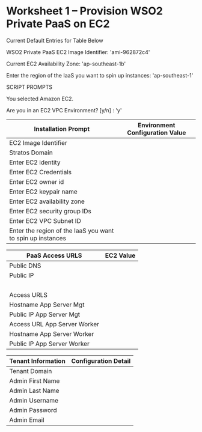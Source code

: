 # Worksheet 1 – Provision WSO2 Private PaaS on EC2Current Default Entries for Table BelowWSO2 Private PaaS EC2 Image Identifier:  'ami-962872c4'
Current EC2 Availability Zone: 'ap-southeast-1b'Enter the region of the IaaS you want to spin up instances: 'ap-southeast-1'SCRIPT PROMPTSYou selected Amazon EC2. Are you in an EC2 VPC Environment? [y/n] : 'y'Installation Prompt | Environment Configuration Value|
|-------|-----|EC2 Image Identifier | &nbsp;	|Stratos Domain | &nbsp;|Enter EC2 identity | &nbsp;|Enter EC2 Credentials | &nbsp;|Enter EC2 owner id | &nbsp;|Enter EC2 keypair name | &nbsp;|Enter EC2 availability zone | &nbsp;|Enter EC2 security group IDs | &nbsp;|Enter EC2 VPC Subnet ID | &nbsp;|Enter the region of the IaaS you want to spin up instances | &nbsp;|PaaS Access URLS| EC2 Value ||-------|-----|
Public DNS | &nbsp;|Public IP | &nbsp;|
|&nbsp;|&nbsp;|Access URLS | &nbsp;|Hostname App Server Mgt | &nbsp;|Public IP App Server Mgt | &nbsp;|Access URL App Server Worker | &nbsp;|Hostname App Server Worker | &nbsp;|Public IP App Server Worker | &nbsp;|Tenant Information| Configuration Detail|
|-------|-----|
Tenant Domain | &nbsp;|Admin First Name | &nbsp;|Admin Last Name | &nbsp;|Admin Username | &nbsp;|
Admin Password | &nbsp;|
Admin Email | &nbsp;|